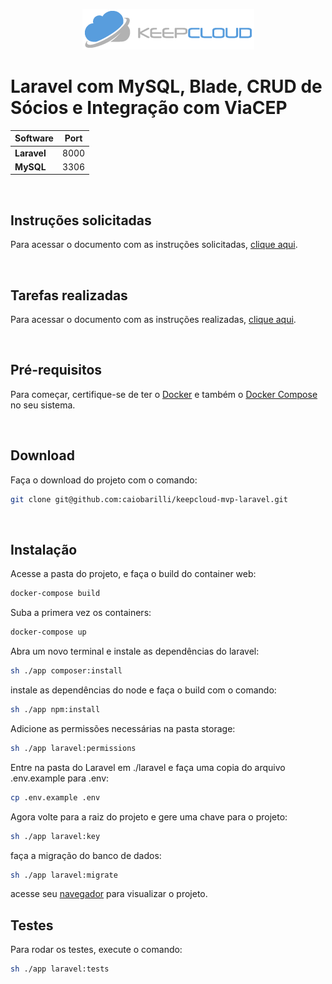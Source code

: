 <p align="center">
   <img src="https://raw.githubusercontent.com/caiobarilli/keepcloud-mvp-laravel/main/docs/Logo.png" />
</p>


# Laravel com MySQL, Blade, CRUD de Sócios e Integração com ViaCEP

| Software    | Port |
| ----------- | ---- |
| **Laravel** | 8000 |
| **MySQL**   | 3306 |

<br />

## Instruções solicitadas

Para acessar o documento com as instruções solicitadas,
[clique aqui](https://raw.githubusercontent.com/caiobarilli/keepcloud-mvp-laravel/main/docs/Instru%C3%A7%C3%B5es.md).

<br />

## Tarefas realizadas

Para acessar o documento com as instruções realizadas,
[clique aqui](https://raw.githubusercontent.com/caiobarilli/keepcloud-mvp-laravel/main/docs/Todo.md).

<br />

## Pré-requisitos

Para começar, certifique-se de ter o [Docker](https://docs.docker.com/) e também o [Docker Compose](https://docs.docker.com/compose/install/) no seu sistema.

<br />

## Download

Faça o download do projeto com o comando:

```sh
git clone git@github.com:caiobarilli/keepcloud-mvp-laravel.git
```

<br />

## Instalação

Acesse a pasta do projeto, e faça o build do container web:

```sh
docker-compose build
```

Suba a primera vez os containers:

```sh
docker-compose up
```

Abra um novo terminal e instale as dependências do laravel:

```sh
sh ./app composer:install
```

instale as dependências do node e faça o build com o comando:

```sh
sh ./app npm:install
```

Adicione as permissões necessárias na pasta storage:

```sh
sh ./app laravel:permissions
```

Entre na pasta do Laravel em ./laravel e faça uma copia do arquivo .env.example para .env:

```sh
cp .env.example .env
```

Agora volte para a raiz do projeto e gere uma chave para o projeto:

```sh
sh ./app laravel:key
```

faça a migração do banco de dados:

```sh
sh ./app laravel:migrate
```

acesse seu [navegador](http://localhost:8000/) para visualizar o projeto.

## Testes

Para rodar os testes, execute o comando:

```sh
sh ./app laravel:tests
```
